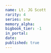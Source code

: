 ```yaml
---
name: Lt. JG Scott
rarity: 4
series: snw
memory_alpha:
bigbook_tier: -1
in_portal:
date:
published: true
---
```



